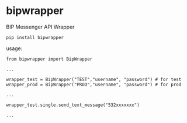 # bipwrapper
BIP Messenger API Wrapper

    pip install bipwrapper


usage:

    from bipwrapper import BipWrapper
    
    ...
    
    wrapper_test = BipWrapper("TEST","username", "password") # for test 
    wrapper_prod = BipWrapper("PROD","username", "password") # for prod
    
    ...
    
    wrapper_test.single.send_text_message("532xxxxxxx")
    
    ...


